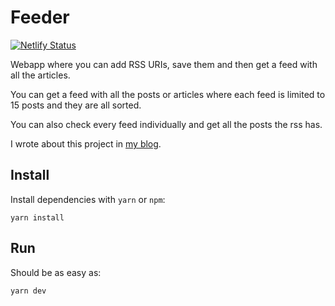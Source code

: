 # Feeder

[![Netlify Status](https://api.netlify.com/api/v1/badges/843f2877-48eb-474d-ac82-bf4dce739a17/deploy-status)](https://app.netlify.com/sites/lovely-dieffenbachia-c807fe/deploys)

Webapp where you can add RSS URIs, save them and then get a feed with all the articles.

You can get a feed with all the posts or articles where each feed is limited to 15 posts and they are all sorted.

You can also check every feed individually and get all the posts the rss has.

I wrote about this project in [my blog](https://kengru.do/posts/feeder-rss-reader).

## Install

Install dependencies with `yarn` or `npm`:

`yarn install`

## Run

Should be as easy as:

`yarn dev`
